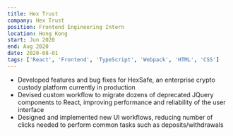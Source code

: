 ```yaml
---
title: Hex Trust 
company: Hex Trust 
position: Frontend Engineering Intern
location: Hong Kong
start: Jun 2020
end: Aug 2020
date: 2020-08-01
tags: ['React', 'Frontend', 'TypeScript', 'Webpack', 'HTML', 'CSS']
---
```


- Developed features and bug fixes for HexSafe, an enterprise crypto custody platform currently in production
- Devised custom workflow to migrate dozens of deprecated JQuery components to React, improving performance and reliability of the user interface
- Designed and implemented new UI workflows, reducing number of clicks needed to perform common tasks such as deposits/withdrawals